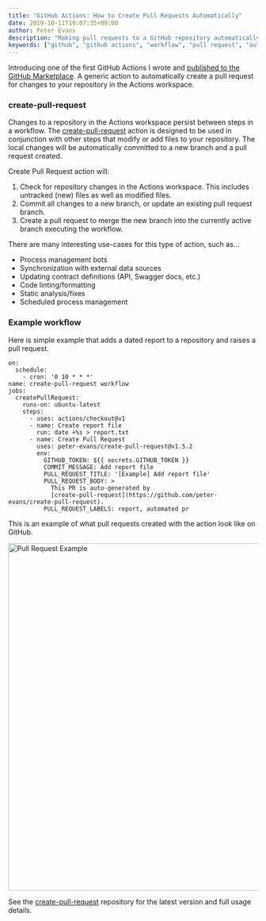 ```yaml
---
title: "GitHub Actions: How to Create Pull Requests Automatically"
date: 2019-10-11T19:07:35+09:00
author: Peter Evans
description: "Making pull requests to a GitHub repository automatically with GitHub Actions"
keywords: ["github", "github actions", "workflow", "pull request", "automation", "ci", "bot"]
---
```


Introducing one of the first GitHub Actions I wrote and [published to the GitHub Marketplace](https://github.com/marketplace/actions/create-pull-request). A generic action to automatically create a pull request for changes to your repository in the Actions workspace.

### create-pull-request

Changes to a repository in the Actions workspace persist between steps in a workflow.
The [create-pull-request](https://github.com/peter-evans/create-pull-request) action is designed to be used in conjunction with other steps that modify or add files to your repository.
The local changes will be automatically committed to a new branch and a pull request created.

Create Pull Request action will:

1. Check for repository changes in the Actions workspace. This includes untracked (new) files as well as modified files.
2. Commit all changes to a new branch, or update an existing pull request branch.
3. Create a pull request to merge the new branch into the currently active branch executing the workflow.

There are many interesting use-cases for this type of action, such as...

- Process management bots
- Synchronization with external data sources
- Updating contract definitions (API, Swagger docs, etc.)
- Code linting/formatting
- Static analysis/fixes
- Scheduled process management

### Example workflow

Here is simple example that adds a dated report to a repository and raises a pull request.

```
on:
  schedule:
    - cron: '0 10 * * *'
name: create-pull-request workflow
jobs:
  createPullRequest:
    runs-on: ubuntu-latest
    steps:
      - uses: actions/checkout@v1
      - name: Create report file
        run: date +%s > report.txt
      - name: Create Pull Request
        uses: peter-evans/create-pull-request@v1.5.2
        env:
          GITHUB_TOKEN: ${{ secrets.GITHUB_TOKEN }}
          COMMIT_MESSAGE: Add report file
          PULL_REQUEST_TITLE: '[Example] Add report file'
          PULL_REQUEST_BODY: >
            This PR is auto-generated by 
            [create-pull-request](https://github.com/peter-evans/create-pull-request).
          PULL_REQUEST_LABELS: report, automated pr
```

This is an example of what pull requests created with the action look like on GitHub.

<img src="/img/pull-request-example.png" alt="Pull Request Example" width="700">

See the [create-pull-request](https://github.com/peter-evans/create-pull-request) repository for the latest version and full usage details.
